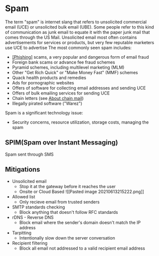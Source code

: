 # Spam
The term "spam" is internet slang that refers to unsolicited commercial email (UCE) or unsolicited bulk email (UBE). Some people refer to this kind of communication as junk email to equate it with the paper junk mail that comes through the US Mail. Unsolicited email most often contains advertisements for services or products, but very few reputable marketers use UCE to advertise
The most commonly seen spam includes:

-   [[Phishing]](https://kb.iu.edu/d/arsf) scams, a very popular and dangerous form of email fraud
-   Foreign bank scams or advance fee fraud schemes
-   Pyramid schemes, including multilevel marketing (MLM)
-   Other "Get Rich Quick" or "Make Money Fast" (MMF) schemes
-   Quack health products and remedies
-   Ads for pornographic websites
-   Offers of software for collecting email addresses and sending UCE
-   Offers of bulk emailing services for sending UCE
-   Chain letters (see [About chain mail](https://kb.iu.edu/d/aexs))
-   Illegally pirated software ("Warez")

Spam is a significant technology issue:
-	Security concerns, resource utilization, storage costs, managing the spam
## SPIM(Spam over Instant Messaging)
Spam sent through SMS

## Mitigations
- Unsolicited email
	- Stop it at the gateway before it reaches the  user
	- Onsite or Cloud Based
![[Pasted image 20210613215222.png]]
- Allowed list
	- Only recieve email from trusted senders
- SMTP standards checking
	- Block anything that doesn't follow RFC standards
- rDNS - Reverse DNS
	- Block email where the sender's domain doesn't match the IP address
- Tarpitting
	- Intentionally slow down the server conversation
- Recipient filtering
	- Block all email not addressed to a valid recipient email address 